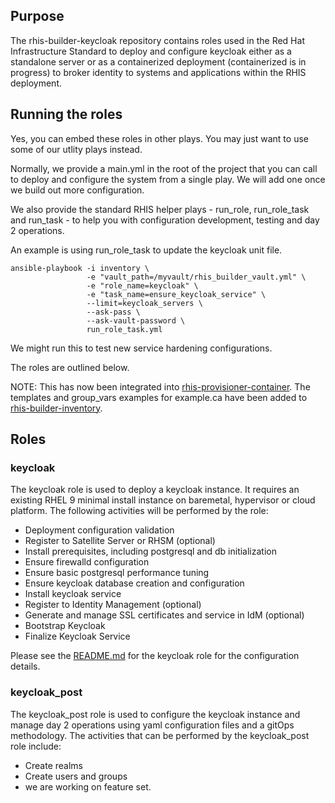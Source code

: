 ## Purpose

The rhis-builder-keycloak repository contains roles used in the Red Hat Infrastructure Standard to deploy and configure keycloak either as a standalone server or as a containerized deployment (containerized is in progress) to broker identity to systems and applications within the RHIS deployment. 

## Running the roles

Yes, you can embed these roles in other plays. You may just want to use some of our utlity plays instead. 

Normally, we provide a main.yml in the root of the project that you can call to deploy and configure the system from a single play. We will add one once we build out more configuration. 

We also provide the standard RHIS helper plays - run_role, run_role_task and run_task - to help you with configuration development, testing and day 2 operations. 

An example is using run_role_task to update the keycloak unit file.

```
ansible-playbook -i inventory \
                 -e "vault_path=/myvault/rhis_builder_vault.yml" \
                 -e "role_name=keycloak" \
                 -e "task_name=ensure_keycloak_service" \
                 --limit=keycloak_servers \
                 --ask-pass \
                 --ask-vault-password \
                 run_role_task.yml
```
We might run this to test new service hardening configurations.

The roles are outlined below.

NOTE: This has now been integrated into [rhis-provisioner-container](https://github.com/parmstro/rhis-provisioner-container). The templates and group_vars examples for example.ca have been added to [rhis-builder-inventory](https://github.com/parmstro/rhis-builder-inventory).


## Roles
### keycloak

The keycloak role is used to deploy a keycloak instance. It requires an existing RHEL 9 minimal install instance on baremetal, hypervisor or cloud platform. The following activities will be performed by the role:

  - Deployment configuration validation
  - Register to Satellite Server or RHSM (optional)
  - Install prerequisites, including postgresql and db initialization
  - Ensure firewalld configuration
  - Ensure basic postgresql performance tuning
  - Ensure keycloak database creation and configuration
  - Install keycloak service
  - Register to Identity Management (optional)
  - Generate and manage SSL certificates and service in IdM (optional)
  - Bootstrap Keycloak
  - Finalize Keycloak Service

Please see the [README.md](./roles/keycloak/README.md) for the keycloak role for the configuration details.

### keycloak_post

The keycloak_post role is used to configure the keycloak instance and manage day 2 operations using yaml configuration files and a gitOps methodology. The activities that can be performed by the keycloak_post role include:

  - Create realms
  - Create users and groups
  - we are working on feature set.
